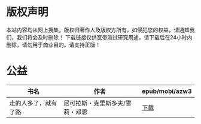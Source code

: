 # 版权声明

本站内容均从网上搜集，版权归著作人及版权方所有，如侵犯您的权益，请通知我们，我们将会及时删除！ 下载链接仅供宽带测试研究用途，请下载后在24小时内删除，请勿用于商业目的。请支持正版！

# 公益

| 书名 | 作者 | epub/mobi/azw3 |
| --- | --- | --- |
| 走的人多了，就有了路 | 尼可拉斯・克里斯多夫/雪莉・邓恩 | [下载](https://url89.ctfile.com/f/31084289-1357035403-81964f?p=8866) |
